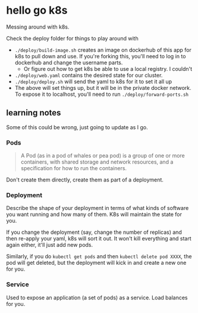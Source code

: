 # hello go k8s

Messing around with k8s.

Check the deploy folder for things to play around with

- `./deploy/build-image.sh` creates an image on dockerhub of this app for k8s to pull down and use. If you're forking this, you'll need to log in to dockerhub and change the username parts.
    - Or figure out how to get k8s be able to use a local registry. I couldn't
- `./deploy/web.yaml` contains the desired state for our cluster.
- `./deploy/deploy.sh` will send the yaml to k8s for it to set it all up
- The above will set things up, but it will be in the private docker network. To expose it to localhost, you'll need to run `./deploy/forward-ports.sh`

## learning notes

Some of this could be wrong, just going to update as I go.

### Pods

> A Pod (as in a pod of whales or pea pod) is a group of one or more containers, with shared storage and network resources, and a specification for how to run the containers.

Don't create them directly, create them as part of a deployment.

### Deployment
Describe the shape of your deployment in terms of what kinds of software you want running and how many of them. K8s will maintain the state for you. 

If you change the deployment (say, change the number of replicas) and then re-apply your yaml, k8s will sort it out. It won't kill everything and start again either, it'll just add new pods.

Similarly, if you do `kubectl get pods` and then `kubectl delete pod XXXX`, the pod will get deleted, but the deployment will kick in and create a new one for you. 

### Service

Used to expose an application (a set of pods) as a service. Load balances for you.